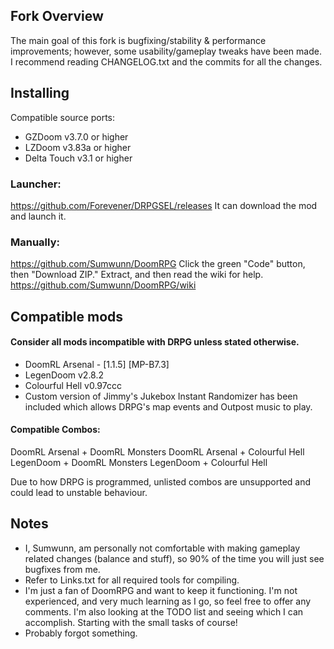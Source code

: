 ## Fork Overview

The main goal of this fork is bugfixing/stability & performance improvements; however, some usability/gameplay tweaks have been made.
I recommend reading CHANGELOG.txt and the commits for all the changes.

## Installing

Compatible source ports:
- GZDoom v3.7.0 or higher
- LZDoom v3.83a or higher
- Delta Touch v3.1 or higher

### Launcher:
https://github.com/Forevener/DRPGSEL/releases
It can download the mod and launch it.

### Manually:
https://github.com/Sumwunn/DoomRPG 
Click the green "Code" button, then "Download ZIP." Extract, and then read the wiki for help.
https://github.com/Sumwunn/DoomRPG/wiki

## Compatible mods

#### Consider all mods incompatible with DRPG unless stated otherwise.

- DoomRL Arsenal - [1.1.5] [MP-B7.3]
- LegenDoom v2.8.2
- Colourful Hell v0.97ccc
- Custom version of Jimmy's Jukebox Instant Randomizer has been included which allows DRPG's map events and Outpost music to play.

#### Compatible Combos:
DoomRL Arsenal + DoomRL Monsters
DoomRL Arsenal + Colourful Hell
LegenDoom + DoomRL Monsters
LegenDoom + Colourful Hell

Due to how DRPG is programmed, unlisted combos are unsupported and could lead to unstable behaviour.

## Notes

- I, Sumwunn, am personally not comfortable with making gameplay related changes (balance and stuff), so 90% of the time you will just see bugfixes from me.
- Refer to Links.txt for all required tools for compiling.
- I'm just a fan of DoomRPG and want to keep it functioning. I'm not experienced, and very much learning as I go, so feel free to offer any comments. I'm also looking at the TODO list and seeing which I can accomplish. Starting with the small tasks of course!
- Probably forgot something.
